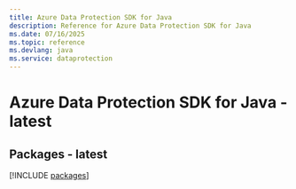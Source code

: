 ```yaml
---
title: Azure Data Protection SDK for Java
description: Reference for Azure Data Protection SDK for Java
ms.date: 07/16/2025
ms.topic: reference
ms.devlang: java
ms.service: dataprotection
---
```

# Azure Data Protection SDK for Java - latest
## Packages - latest
[!INCLUDE [packages](data-protection-index.md)]